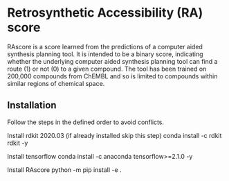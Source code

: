 # Retrosynthetic Accessibility (RA) score
 RAscore is a score learned from the predictions of a computer aided synthesis planning tool. It is intended to be a binary score, indicating whether the underlying computer aided synthesis planning tool can find a route (1) or not (0) to a given compound. The tool has been trained on 200,000 compounds from ChEMBL and so is limited to compounds within similar regions of chemical space.

## Installation 

Follow the steps in the defined order to avoid conflicts.

Install rdkit 2020.03 (if already installed skip this step)
conda install -c rdkit rdkit -y

Install tensorflow 
conda install -c anaconda tensorflow>=2.1.0 -y

Install RAscore
python -m pip install -e .


